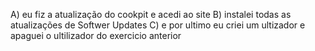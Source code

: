 A) eu fiz a atualização do cookpit e acedi ao site
B) instalei todas as atualizações de Softwer Updates
C) e por ultimo eu criei um ultizador e apaguei o ultilizador do exercicio anterior
